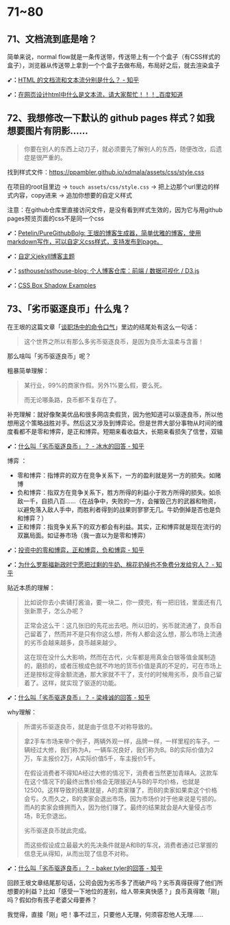 # 71~80

## 71、文档流到底是啥？

简单来说，normal flow就是一条传送带，传送带上有一个个盒子（有CSS样式的盒子），浏览器从传送带上拿到一个个盒子去做布局，布局好之后，就去渲染盒子

**➹：**[HTML 的文档流和文本流分别是什么？ - 知乎](https://www.zhihu.com/question/21911352)

**➹：**[在网页设计html中什么是文本流，请大家帮忙！！！_百度知道](https://zhidao.baidu.com/question/148313122.html)

## 72、我想修改一下默认的 github pages 样式？如我想要图片有阴影……

> 你要在别人的东西上动刀子，就必须要先了解别人的东西，随便改改，后遗症是很严重的。

找到样式文件：<https://ppambler.github.io/xdmala/assets/css/style.css>

在项目的root目里边 -> `touch assets/css/style.css` -> 把上边那个url里边的样式内容，copy进来 -> 追加你想要的自定义样式

注意：在github仓库里直接访问文件，是没有看到样式生效的，因为它与用github pages预览页面的css不是同一个css

**➹：**[Petelin/PureGithubBolg: 王垠的博客生成器，简单优雅的博客，使用markdown写作，可以自定义css样式，支持发布到page。](https://github.com/Petelin/PureGithubBolg)

**➹：**[自定义jekyll博客主题](http://echizen.github.io/tech/2014/10-06-custome-blog-style)

**➹：**[ssthouse/ssthouse-blog: 个人博客仓库：前端 / 数据可视化 / D3.js](https://github.com/ssthouse/ssthouse-blog)

**➹：**[CSS Box Shadow Examples](https://www.webfx.com/blog/images/assets/cdn.sixrevisions.com/0457-01-css-box-shadow-demo/demo.html)

## 73、「劣币驱逐良币」什么鬼？

在王垠的这篇文章「[谈职场中的命令口气](http://www.yinwang.org/blog-cn/2020/02/17/work-culture)」里边的结尾处有这么一句话：

> 这个世界之所以有那么多劣币驱逐良币，是因为良币太温柔与含蓄！

那么啥叫「劣币驱逐良币」呢？

粗暴简单理解：

> 某行业，99%的商家作假。另外1%要么假，要么死。
>
>而无论哪条路，良币都不复存在了。

补充理解：就好像聚美优品和很多网店卖假货，因为他知道可以驱逐良币，所以他想用这个策略战胜对手。然后这又涉及到博弈论。但是世界大部分事物从时间的维度看都不是零和博弈，是正和博弈。短期来看收益大，长期来看损失了信誉，双输

**➹：**[什么叫「劣币驱逐良币」？ - 冰水的回答 - 知乎](https://www.zhihu.com/question/19906388/answer/71831057)

博弈 ：

- 零和博弈：指博弈的双方在竞争关系下，一方的盈利就是另一方的损失。如赌博
- 负和博弈：指双方在竞争关系下，胜方所得的利益小于败方所得的损失。如杀敌一千，自损八百……（在战争中，失败的一方，会摧毁己方的武器和物资，以避免落入敌人手中，而胜利者得到的战果则寥寥无几。牛奶倒掉是否也是负和博弈？）
- 正和博弈：指竞争关系下的双方都会有利益。其实，正和博弈就是现在流行的双赢局面。如证券市场（我一直以为是零和博弈）

**➹：**[投资中的零和博弈，正和博弈，负和博弈 - 知乎](https://zhuanlan.zhihu.com/p/53918001)

**➹：**[为什么罗斯福新政时宁愿把过剩的牛奶、棉花扔掉也不免费分发给穷人？ - 知乎](https://www.zhihu.com/question/27082949)

贴近本质的理解：

> 比如说你去小卖铺打酱油，要一块二，你一摸兜，有一把旧钱，里面还有几张新票子，怎么办呢？
> 
> 正常会这么干：这几张旧的先花出去吧。所以旧的，劣币就流通了，良币自己留着了，然而并不是只有你这么想，所有人都会这么想，那么市场上流通的劣币会越来越多，良币越来越少。
> 
> 这在现在没什么大影响，然而在古代，火车都是用真金白银等值金属制造的，磨损的，或者压根成色就不咋地的货币价值是真的不足的，可在市场上还是按标定得金额流通，那大家就不干了，支付的时候用劣币，良币自己留着了。这样，就实现了驱逐的功能。

**➹：**[什么叫「劣币驱逐良币」？ - 梁峰诚的回答 - 知乎](https://www.zhihu.com/question/19906388/answer/71831451)

why理解：

> 所谓劣币驱逐良币，就是由于信息不对称导致的。
> 
> 拿2手车市场来举个例子，两辆外观一样，品牌一样，一样里程的车子。一辆经过大修，我们称为A，一辆车况良好，我们称为B。B的实际价值为2万，车主报价2万，A实际价值5千，车主报价5千。
> 
>在假设消费者不得知A经过大修的情况下，消费者当然更加青睐A。这款车在这个情况下的最终出售价格会无限接近A与B的平均价格，也就是12500。这样导致的结果就是，A的卖家赚了，而B的卖家如果卖这个价格会亏。久而久之，B的卖家会退出市场，因为市场价对于他来说是亏损的。而A的卖家会蜂拥而入，因为他们赚了。最终的结果就会是A大量侵占市场，B无奈退出。
>
>劣币驱逐良币就此完成。
>
>而这些假设成立最最大的先决条件就是A和B的车况，消费者通过已掌握的信息无从得知，从而出现了信息不对称。

**➹：**[什么叫「劣币驱逐良币」？ - baker tyler的回答 - 知乎](https://www.zhihu.com/question/19906388/answer/69545565)

回顾王垠文章结尾那句话，公司会因为劣币多了而破产吗？劣币真得获得了他们所想要的利益？比如「感受一下地位的差别，给人带来爽快感？」良币真得敢「刚」吗？假如你有孩子老婆父母要养？

我觉得，直接「刚」吧！事不过三，只要他人无理，何须容忍他人无理……